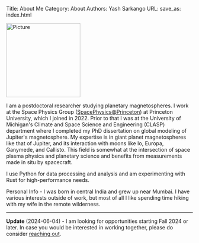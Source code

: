 Title: About Me
Category: About
Authors: Yash Sarkango
URL: 
save_as: index.html


<img src="{static}../images/photo.JPG" alt="Picture" width="200"/>

I am a postdoctoral researcher studying planetary magnetospheres. I work at the Space Physics Group ([SpacePhysics@Princeton](https://spacephysics.princeton.edu/)) at Princeton University, which I joined in 2022. Prior to that I was at the University of Michigan's Climate and Space Science and Engineering (CLASP) department where I completed my PhD dissertation on global modeling of Jupiter's magnetosphere. My expertise is in giant planet magnetospheres like that of Jupiter, and its interaction with moons like Io, Europa, Ganymede, and Callisto. This field is somewhat at the intersection of space plasma physics and planetary science and benefits from measurements made in situ by spacecraft. 

I use Python for data processing and analysis and am experimenting with Rust for high-performance needs. 

Personal Info - I was born in central India and grew up near Mumbai. I have various interests outside of work, but most of all I like spending time hiking with my wife in the remote wilderness. 

---
**Update** (2024-06-04) - I am looking for opportunities starting Fall 2024 or later. In case you would be interested in working together, please do consider [reaching out](mailto:sarkango@princeton.edu).